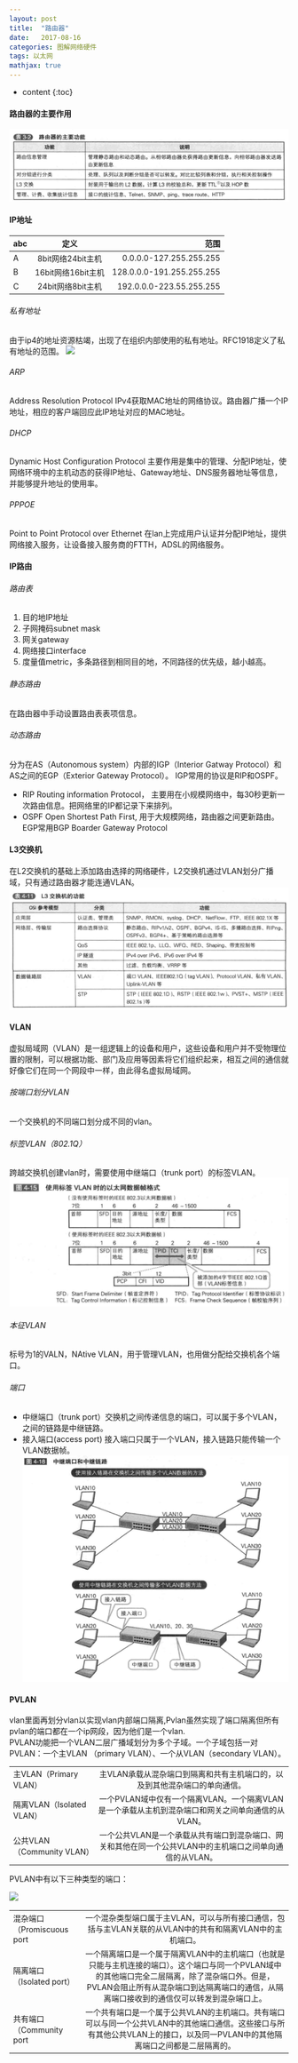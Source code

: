 ```yaml
---
layout: post
title:  "路由器"
date:   2017-08-16
categories: 图解网络硬件 
tags: 以太网
mathjax: true
---
```

* content
{:toc}

#### 路由器的主要作用
![](https://github.com/junote/junote.github.io/blob/master/img/router01.png?raw=true)
#### IP地址   

|abc|定义|范围|  
|- |:-:| -:|
|A|8bit网络24bit主机|0.0.0.0-127.255.255.255|
|B|16bit网络16bit主机|128.0.0.0-191.255.255.255|
|C|24bit网络8bit主机|192.0.0.0-223.55.255.255|

###### 私有地址
由于ip4的地址资源枯竭，出现了在组织内部使用的私有地址。RFC1918定义了私有地址的范围。
![](https://github.com/junote/junote.github.io/blob/master/img/router02png?raw=true)

###### ARP
Address Resolution Protocol
IPv4获取MAC地址的网络协议。路由器广播一个IP地址，相应的客户端回应此IP地址对应的MAC地址。
###### DHCP
Dynamic Host Configuration Protocol 
主要作用是集中的管理、分配IP地址，使网络环境中的主机动态的获得IP地址、Gateway地址、DNS服务器地址等信息，并能够提升地址的使用率。
###### PPPOE
Point to Point Protocol over Ethernet 
在lan上完成用户认证并分配IP地址，提供网络接入服务，让设备接入服务商的FTTH，ADSL的网络服务。
#### IP路由
###### 路由表
1. 目的地IP地址
1. 子网掩码subnet mask
2. 网关gateway
3. 网络接口interface
4. 度量值metric，多条路径到相同目的地，不同路径的优先级，越小越高。
###### 静态路由
在路由器中手动设置路由表表项信息。
###### 动态路由
分为在AS（Autonomous system）内部的IGP（Interior Gatway Protocol）和AS之间的EGP（Exterior Gateway Protocol）。
IGP常用的协议是RIP和OSPF。
* RIP Routing information Protocol， 主要用在小规模网络中，每30秒更新一次路由信息。把网络里的IP都记录下来排列。
* OSPF Open Shortest Path First, 用于大规模网络，路由器之间更新路由。
EGP常用BGP Boarder Gateway Protocol
#### L3交换机
在L2交换机的基础上添加路由选择的网络硬件，L2交换机通过VLAN划分广播域，只有通过路由器才能连通VLAN。
![](https://github.com/junote/junote.github.io/blob/master/img/router03.png?raw=true)
#### VLAN
虚拟局域网（VLAN）是一组逻辑上的设备和用户，这些设备和用户并不受物理位置的限制，可以根据功能、部门及应用等因素将它们组织起来，相互之间的通信就好像它们在同一个网段中一样，由此得名虚拟局域网。 
###### 按端口划分VLAN
一个交换机的不同端口划分成不同的vlan。
###### 标签VLAN（802.1Q）
跨越交换机创建vlan时，需要使用中继端口（trunk port）的标签VLAN。
![](https://github.com/junote/junote.github.io/blob/master/img/router04.png?raw=true)
###### 本征VLAN
标号为1的VALN，NAtive VLAN，用于管理VLAN，也用做分配给交换机各个端口。
###### 端口 
* 中继端口（trunk port）交换机之间传递信息的端口，可以属于多个VLAN，之间的链路是中继链路。
* 接入端口(access port) 接入端口只属于一个VLAN，接入链路只能传输一个VLAN数据帧。
![](https://github.com/junote/junote.github.io/blob/master/img/router05.png?raw=true)
#### PVLAN

vlan里面再划分vlan以实现vlan内部端口隔离,Pvlan虽然实现了端口隔离但所有pvlan的端口都在一个ip网段，因为他们是一个vlan.  
PVLAN功能把一个VLAN二层广播域划分为多个子域。一个子域包括一对PVLAN：一个主VLAN （primary VLAN）、一个从VLAN（secondary VLAN）。    

|||
|- |:-:|
|主VLAN（Primary VLAN）|主VLAN承载从混杂端口到隔离和共有主机端口的，以及到其他混杂端口的单向通信。|
|隔离VLAN（Isolated VLAN）|一个PVLAN域中仅有一个隔离VLAN。一个隔离VLAN是一个承载从主机到混杂端口和网关之间单向通信的从VLAN。|
|公共VLAN（Community VLAN）|一个公共VLAN是一个承载从共有端口到混杂端口、网关和其他在同一个公共VLAN中的主机端口之间单向通信的从VLAN。|

PVLAN中有以下三种类型的端口：

![](https://upload.wikimedia.org/wikipedia/commons/b/b0/Private_VLAN_Traffic_Flow.jpg)

|||
|- |:-:|
|混杂端口（Promiscuous port|一个混杂类型端口属于主VLAN，可以与所有接口通信，包括与主VLAN关联的从VLAN中的共有和隔离VLAN中的主机端口。|
|隔离端口（Isolated port）|一个隔离端口是一个属于隔离VLAN中的主机端口（也就是只能与主机连接的端口）。这个端口与同一个PVLAN域中的其他端口完全二层隔离，除了混杂端口外。但是，PVLAN会阻止所有从混杂端口到达隔离端口的通信，从隔离端口接收到的通信仅可以转发到混杂端口上。|
|共有端口（Community port|一个共有端口是一个属于公共VLAN的主机端口。共有端口可以与同一个公共VLAN中的其他端口通信。这些接口与所有其他公共VLAN上的接口，以及同一PVLAN中的其他隔离端口之间都是二层隔离的。|






